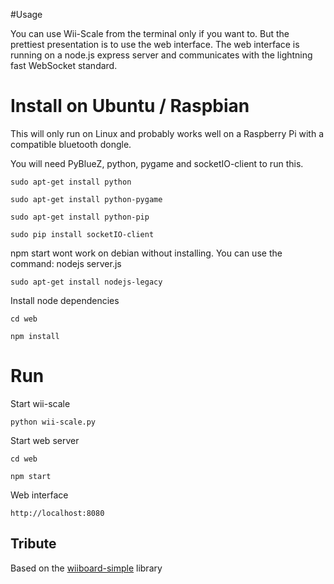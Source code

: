 #Usage

You can use Wii-Scale from the terminal only if you want to. But the prettiest presentation is to use the web interface. The web interface is running on a node.js express server and communicates with the lightning fast WebSocket standard.

# Install on Ubuntu / Raspbian

This will only run on Linux and probably works well on a Raspberry Pi with a compatible bluetooth dongle.

You will need PyBlueZ, python, pygame and socketIO-client to run this.

	sudo apt-get install python

	sudo apt-get install python-pygame

	sudo apt-get install python-pip

	sudo pip install socketIO-client

npm start wont work on debian without installing. You can use the command: nodejs server.js

	sudo apt-get install nodejs-legacy

Install node dependencies

	cd web

	npm install


# Run

Start wii-scale

	python wii-scale.py

Start web server

	cd web

	npm start

Web interface

	http://localhost:8080

## Tribute

Based on the [wiiboard-simple](https://code.google.com/p/wiiboard-simple/) library
